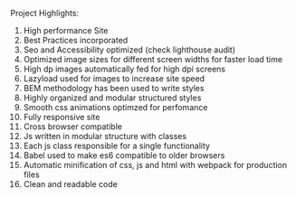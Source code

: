 Project Highlights:
1. High performance Site
2. Best Practices incorporated
3. Seo and Accessibility optimized (check lighthouse audit)
4. Optimized image sizes for different screen widths for faster load time
5. High dp images automatically fed for high dpi screens
6. Lazyload used for images to increase site speed
7. BEM methodology has been used to write styles
8. Highly organized and modular structured styles
9. Smooth css animations optimzed for perfomance
10. Fully responsive site
11. Cross browser compatible
12. Js written in modular structure with classes
13. Each js class responsible for a single functionality
14. Babel used to make es6 compatible to older browsers
15. Automatic minification of css, js and html with webpack for production files
16. Clean and readable code

